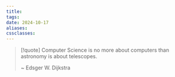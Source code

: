 ```yaml
---
title: 
tags: 
date: 2024-10-17
aliases: 
cssclasses:
---
```

> [!quote] 
> Computer Science is no more about computers than astronomy is about telescopes.
> 
> ~ Edsger W. Dijkstra
> 